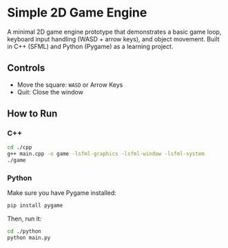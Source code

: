 # Simple 2D Game Engine

A minimal 2D game engine prototype that demonstrates a basic game loop, keyboard input handling (WASD + arrow keys), and object movement. Built in C++ (SFML) and Python (Pygame) as a learning project.

## Controls

- Move the square: `WASD` or Arrow Keys
- Quit: Close the window

## How to Run

### C++
```bash
cd ./cpp
g++ main.cpp -o game -lsfml-graphics -lsfml-window -lsfml-system
./game
```

### Python
Make sure you have Pygame installed:
```bash
pip install pygame
```
Then, run it:
```bash
cd ./python
python main.py
```